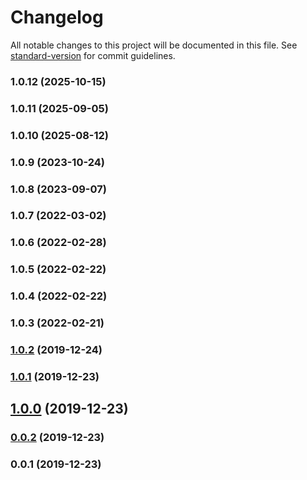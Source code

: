 # Changelog

All notable changes to this project will be documented in this file. See [standard-version](https://github.com/conventional-changelog/standard-version) for commit guidelines.

### 1.0.12 (2025-10-15)

### 1.0.11 (2025-09-05)

### 1.0.10 (2025-08-12)

### 1.0.9 (2023-10-24)

### 1.0.8 (2023-09-07)

### 1.0.7 (2022-03-02)

### 1.0.6 (2022-02-28)

### 1.0.5 (2022-02-22)

### 1.0.4 (2022-02-22)

### 1.0.3 (2022-02-21)

### [1.0.2](https://github.com/Kikobeats/html-scripts/compare/v1.0.1...v1.0.2) (2019-12-24)

### [1.0.1](https://github.com/Kikobeats/html-scripts/compare/v0.0.2...v1.0.1) (2019-12-23)

## [1.0.0](https://github.com/Kikobeats/html-scripts/compare/v0.0.2...v1.0.0) (2019-12-23)

### [0.0.2](https://github.com/Kikobeats/html-scripts/compare/v0.0.1...v0.0.2) (2019-12-23)

### 0.0.1 (2019-12-23)
